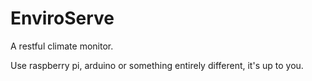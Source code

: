 # EnviroServe
A restful climate monitor. 

Use raspberry pi, arduino or something entirely different, it's up to you.
